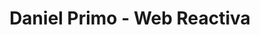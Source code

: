 ---
title: 'Daniel Primo - Web Reactiva'
link: 'https://www.danielprimo.io'
summary: 'Desarrolla aplicaciones web como en Silicon Valley aunque programes desde el cuarto de la ropa sucia.'
tags: ['education', 'front-end', 'fun', 'ideas']
---